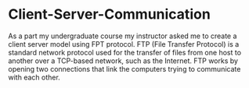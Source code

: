 # Client-Server-Communication
As a part my undergraduate course my instructor asked me to create a client server model using FPT protocol. FTP (File Transfer Protocol) is a standard network protocol used for the transfer of files from one host to another over a TCP-based network, such as the Internet. FTP works by opening two connections that link the computers trying to communicate with each other.
